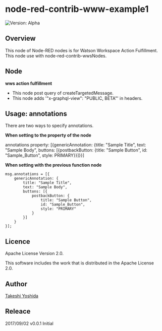 # node-red-contrib-www-example1

![Version: Alpha](https://img.shields.io/badge/Version-Alpha-yellow.svg)


## Overview
This node of Node-RED nodes is for Watson Workspace Action Fulfillment.
This node use with node-red-contrib-wwsNodes.

## Node

**wws action fulfillment**
  - This node post query of createTargetedMessage.
  - This node adds '"x-graphql-view": "PUBLIC, BETA"' in headers.


## Usage: annotations
There are two ways to specify annotations.

**When setting to the property of the node**

annotations property: [{genericAnnotation: {title: "Sample Title", text: "Sample Body", buttons: [{postbackButton: {title: "Sample Button", id: "Sample_Button", style: PRIMARY}}]}}]

**When setting with the previous function node**

```html:example
msg.annotations = [{
    genericAnnotation: {
        title: "Sample Title", 
        text: "Sample Body", 
        buttons: [{
            postbackButton: {
                title: "Sample Button", 
                id: "Sample_Button",
                style: "PRIMARY"
            }
        }]
    }
}];
```

## Licence

Apache License Version 2.0.

This software includes the work that is distributed in the Apache License 2.0.

## Author

[Takeshi Yoshida](https://github.com/chemp7)


## Releace

2017/09/02 v0.0.1 Initial


